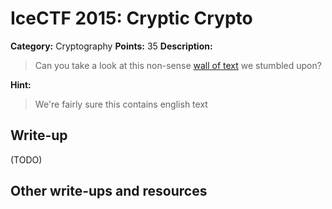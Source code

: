 # IceCTF 2015: Cryptic Crypto

**Category:** Cryptography
**Points:** 35
**Description:** 

> Can you take a look at this non-sense <a target='_blank' href='/problem-static/stage1/crypto/cryptic_crypto/text.txt'>wall of text</a> we stumbled upon?

**Hint:**

> We're fairly sure this contains english text

## Write-up

(TODO)

## Other write-ups and resources

